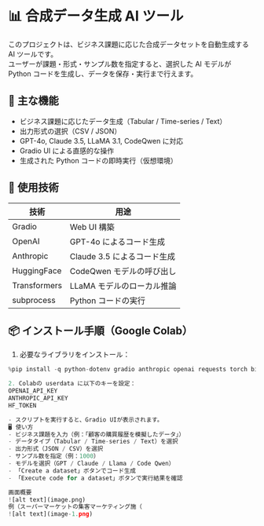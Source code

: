# 📊 合成データ生成 AI ツール

このプロジェクトは、ビジネス課題に応じた合成データセットを自動生成する AI ツールです。  
ユーザーが課題・形式・サンプル数を指定すると、選択した AI モデルが Python コードを生成し、データを保存・実行まで行えます。

## 🚀 主な機能

- ビジネス課題に応じたデータ生成（Tabular / Time-series / Text）
- 出力形式の選択（CSV / JSON）
- GPT-4o, Claude 3.5, LLaMA 3.1, CodeQwen に対応
- Gradio UI による直感的な操作
- 生成された Python コードの即時実行（仮想環境）

## 🧠 使用技術

| 技術         | 用途                        |
| ------------ | --------------------------- |
| Gradio       | Web UI 構築                 |
| OpenAI       | GPT-4o によるコード生成     |
| Anthropic    | Claude 3.5 によるコード生成 |
| HuggingFace  | CodeQwen モデルの呼び出し   |
| Transformers | LLaMA モデルのローカル推論  |
| subprocess   | Python コードの実行         |

## 📦 インストール手順（Google Colab）

1. 必要なライブラリをインストール：

```python
%pip install -q python-dotenv gradio anthropic openai requests torch bitsandbytes transformers sentencepiece accelerate

2. Colabの userdata に以下のキーを設定：
OPENAI_API_KEY
ANTHROPIC_API_KEY
HF_TOKEN

- スクリプトを実行すると、Gradio UIが表示されます。
🖥️ 使い方
- ビジネス課題を入力（例：「顧客の購買履歴を模擬したデータ」）
- データタイプ（Tabular / Time-series / Text）を選択
- 出力形式（JSON / CSV）を選択
- サンプル数を指定（例：1000）
- モデルを選択（GPT / Claude / Llama / Code Qwen）
- 「Create a dataset」ボタンでコード生成
- 「Execute code for a dataset」ボタンで実行結果を確認

画面概要
![alt text](image.png)
例（スーパーマーケットの集客マーケティング施（
![alt text](image-1.png)
```
